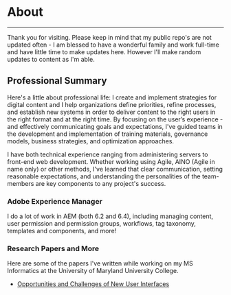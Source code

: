 # About

---

Thank you for visiting. Please keep in mind that my public repo's are not updated often - I am blessed to have a wonderful family and work full-time and have little time to make updates here. However I'll make random updates to content as I'm able. 

## Professional Summary

Here's a little about professional life: I create and implement strategies for digital content and I help organizations define priorities, refine processes, and establish new systems in order to deliver content to the right users in the right format and at the right time. By focusing on the user’s experience - and effectively communicating goals and expectations, I've guided teams in the development and implementation of training materials, governance models, business strategies, and optimization approaches.

I have both technical experience ranging from administering servers to front-end web development. Whether working using Agile, AINO (Agile in name only) or other methods, I've learned that clear communication, setting reasonable expectations, and understanding the personalities of the team-members are key components to any project's success. 

### Adobe Experience Manager

I do a lot of work in AEM (both 6.2 and 6.4), including managing content, user permission and permission groups, workflows, tag taxonomy, templates and components, and more!

### Research Papers and More

Here are some of the papers I've written while working on my MS Informatics at the University of Maryland University College.

- [Opportunities and Challenges of New User Interfaces](opportunities-challenges-new-ui.md)
